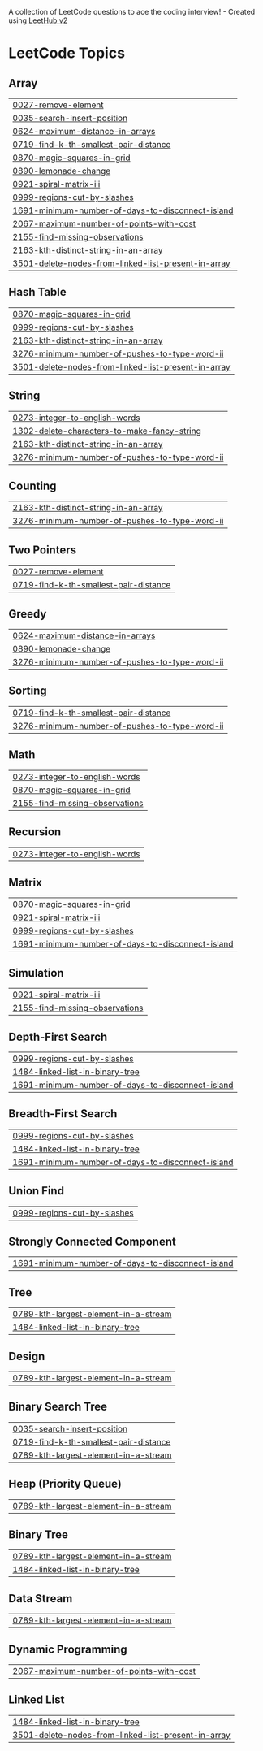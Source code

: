 A collection of LeetCode questions to ace the coding interview! - Created using [LeetHub v2](https://github.com/arunbhardwaj/LeetHub-2.0)
<!---LeetCode Topics Start-->
# LeetCode Topics
## Array
|  |
| ------- |
| [0027-remove-element](https://github.com/raj-singh1802/LeetCode/tree/master/0027-remove-element) |
| [0035-search-insert-position](https://github.com/raj-singh1802/LeetCode/tree/master/0035-search-insert-position) |
| [0624-maximum-distance-in-arrays](https://github.com/raj-singh1802/LeetCode/tree/master/0624-maximum-distance-in-arrays) |
| [0719-find-k-th-smallest-pair-distance](https://github.com/raj-singh1802/LeetCode/tree/master/0719-find-k-th-smallest-pair-distance) |
| [0870-magic-squares-in-grid](https://github.com/raj-singh1802/LeetCode/tree/master/0870-magic-squares-in-grid) |
| [0890-lemonade-change](https://github.com/raj-singh1802/LeetCode/tree/master/0890-lemonade-change) |
| [0921-spiral-matrix-iii](https://github.com/raj-singh1802/LeetCode/tree/master/0921-spiral-matrix-iii) |
| [0999-regions-cut-by-slashes](https://github.com/raj-singh1802/LeetCode/tree/master/0999-regions-cut-by-slashes) |
| [1691-minimum-number-of-days-to-disconnect-island](https://github.com/raj-singh1802/LeetCode/tree/master/1691-minimum-number-of-days-to-disconnect-island) |
| [2067-maximum-number-of-points-with-cost](https://github.com/raj-singh1802/LeetCode/tree/master/2067-maximum-number-of-points-with-cost) |
| [2155-find-missing-observations](https://github.com/raj-singh1802/LeetCode/tree/master/2155-find-missing-observations) |
| [2163-kth-distinct-string-in-an-array](https://github.com/raj-singh1802/LeetCode/tree/master/2163-kth-distinct-string-in-an-array) |
| [3501-delete-nodes-from-linked-list-present-in-array](https://github.com/raj-singh1802/LeetCode/tree/master/3501-delete-nodes-from-linked-list-present-in-array) |
## Hash Table
|  |
| ------- |
| [0870-magic-squares-in-grid](https://github.com/raj-singh1802/LeetCode/tree/master/0870-magic-squares-in-grid) |
| [0999-regions-cut-by-slashes](https://github.com/raj-singh1802/LeetCode/tree/master/0999-regions-cut-by-slashes) |
| [2163-kth-distinct-string-in-an-array](https://github.com/raj-singh1802/LeetCode/tree/master/2163-kth-distinct-string-in-an-array) |
| [3276-minimum-number-of-pushes-to-type-word-ii](https://github.com/raj-singh1802/LeetCode/tree/master/3276-minimum-number-of-pushes-to-type-word-ii) |
| [3501-delete-nodes-from-linked-list-present-in-array](https://github.com/raj-singh1802/LeetCode/tree/master/3501-delete-nodes-from-linked-list-present-in-array) |
## String
|  |
| ------- |
| [0273-integer-to-english-words](https://github.com/raj-singh1802/LeetCode/tree/master/0273-integer-to-english-words) |
| [1302-delete-characters-to-make-fancy-string](https://github.com/raj-singh1802/LeetCode/tree/master/1302-delete-characters-to-make-fancy-string) |
| [2163-kth-distinct-string-in-an-array](https://github.com/raj-singh1802/LeetCode/tree/master/2163-kth-distinct-string-in-an-array) |
| [3276-minimum-number-of-pushes-to-type-word-ii](https://github.com/raj-singh1802/LeetCode/tree/master/3276-minimum-number-of-pushes-to-type-word-ii) |
## Counting
|  |
| ------- |
| [2163-kth-distinct-string-in-an-array](https://github.com/raj-singh1802/LeetCode/tree/master/2163-kth-distinct-string-in-an-array) |
| [3276-minimum-number-of-pushes-to-type-word-ii](https://github.com/raj-singh1802/LeetCode/tree/master/3276-minimum-number-of-pushes-to-type-word-ii) |
## Two Pointers
|  |
| ------- |
| [0027-remove-element](https://github.com/raj-singh1802/LeetCode/tree/master/0027-remove-element) |
| [0719-find-k-th-smallest-pair-distance](https://github.com/raj-singh1802/LeetCode/tree/master/0719-find-k-th-smallest-pair-distance) |
## Greedy
|  |
| ------- |
| [0624-maximum-distance-in-arrays](https://github.com/raj-singh1802/LeetCode/tree/master/0624-maximum-distance-in-arrays) |
| [0890-lemonade-change](https://github.com/raj-singh1802/LeetCode/tree/master/0890-lemonade-change) |
| [3276-minimum-number-of-pushes-to-type-word-ii](https://github.com/raj-singh1802/LeetCode/tree/master/3276-minimum-number-of-pushes-to-type-word-ii) |
## Sorting
|  |
| ------- |
| [0719-find-k-th-smallest-pair-distance](https://github.com/raj-singh1802/LeetCode/tree/master/0719-find-k-th-smallest-pair-distance) |
| [3276-minimum-number-of-pushes-to-type-word-ii](https://github.com/raj-singh1802/LeetCode/tree/master/3276-minimum-number-of-pushes-to-type-word-ii) |
## Math
|  |
| ------- |
| [0273-integer-to-english-words](https://github.com/raj-singh1802/LeetCode/tree/master/0273-integer-to-english-words) |
| [0870-magic-squares-in-grid](https://github.com/raj-singh1802/LeetCode/tree/master/0870-magic-squares-in-grid) |
| [2155-find-missing-observations](https://github.com/raj-singh1802/LeetCode/tree/master/2155-find-missing-observations) |
## Recursion
|  |
| ------- |
| [0273-integer-to-english-words](https://github.com/raj-singh1802/LeetCode/tree/master/0273-integer-to-english-words) |
## Matrix
|  |
| ------- |
| [0870-magic-squares-in-grid](https://github.com/raj-singh1802/LeetCode/tree/master/0870-magic-squares-in-grid) |
| [0921-spiral-matrix-iii](https://github.com/raj-singh1802/LeetCode/tree/master/0921-spiral-matrix-iii) |
| [0999-regions-cut-by-slashes](https://github.com/raj-singh1802/LeetCode/tree/master/0999-regions-cut-by-slashes) |
| [1691-minimum-number-of-days-to-disconnect-island](https://github.com/raj-singh1802/LeetCode/tree/master/1691-minimum-number-of-days-to-disconnect-island) |
## Simulation
|  |
| ------- |
| [0921-spiral-matrix-iii](https://github.com/raj-singh1802/LeetCode/tree/master/0921-spiral-matrix-iii) |
| [2155-find-missing-observations](https://github.com/raj-singh1802/LeetCode/tree/master/2155-find-missing-observations) |
## Depth-First Search
|  |
| ------- |
| [0999-regions-cut-by-slashes](https://github.com/raj-singh1802/LeetCode/tree/master/0999-regions-cut-by-slashes) |
| [1484-linked-list-in-binary-tree](https://github.com/raj-singh1802/LeetCode/tree/master/1484-linked-list-in-binary-tree) |
| [1691-minimum-number-of-days-to-disconnect-island](https://github.com/raj-singh1802/LeetCode/tree/master/1691-minimum-number-of-days-to-disconnect-island) |
## Breadth-First Search
|  |
| ------- |
| [0999-regions-cut-by-slashes](https://github.com/raj-singh1802/LeetCode/tree/master/0999-regions-cut-by-slashes) |
| [1484-linked-list-in-binary-tree](https://github.com/raj-singh1802/LeetCode/tree/master/1484-linked-list-in-binary-tree) |
| [1691-minimum-number-of-days-to-disconnect-island](https://github.com/raj-singh1802/LeetCode/tree/master/1691-minimum-number-of-days-to-disconnect-island) |
## Union Find
|  |
| ------- |
| [0999-regions-cut-by-slashes](https://github.com/raj-singh1802/LeetCode/tree/master/0999-regions-cut-by-slashes) |
## Strongly Connected Component
|  |
| ------- |
| [1691-minimum-number-of-days-to-disconnect-island](https://github.com/raj-singh1802/LeetCode/tree/master/1691-minimum-number-of-days-to-disconnect-island) |
## Tree
|  |
| ------- |
| [0789-kth-largest-element-in-a-stream](https://github.com/raj-singh1802/LeetCode/tree/master/0789-kth-largest-element-in-a-stream) |
| [1484-linked-list-in-binary-tree](https://github.com/raj-singh1802/LeetCode/tree/master/1484-linked-list-in-binary-tree) |
## Design
|  |
| ------- |
| [0789-kth-largest-element-in-a-stream](https://github.com/raj-singh1802/LeetCode/tree/master/0789-kth-largest-element-in-a-stream) |
## Binary Search Tree
|  |
| ------- |
| [0035-search-insert-position](https://github.com/raj-singh1802/LeetCode/tree/master/0035-search-insert-position) |
| [0719-find-k-th-smallest-pair-distance](https://github.com/raj-singh1802/LeetCode/tree/master/0719-find-k-th-smallest-pair-distance) |
| [0789-kth-largest-element-in-a-stream](https://github.com/raj-singh1802/LeetCode/tree/master/0789-kth-largest-element-in-a-stream) |
## Heap (Priority Queue)
|  |
| ------- |
| [0789-kth-largest-element-in-a-stream](https://github.com/raj-singh1802/LeetCode/tree/master/0789-kth-largest-element-in-a-stream) |
## Binary Tree
|  |
| ------- |
| [0789-kth-largest-element-in-a-stream](https://github.com/raj-singh1802/LeetCode/tree/master/0789-kth-largest-element-in-a-stream) |
| [1484-linked-list-in-binary-tree](https://github.com/raj-singh1802/LeetCode/tree/master/1484-linked-list-in-binary-tree) |
## Data Stream
|  |
| ------- |
| [0789-kth-largest-element-in-a-stream](https://github.com/raj-singh1802/LeetCode/tree/master/0789-kth-largest-element-in-a-stream) |
## Dynamic Programming
|  |
| ------- |
| [2067-maximum-number-of-points-with-cost](https://github.com/raj-singh1802/LeetCode/tree/master/2067-maximum-number-of-points-with-cost) |
## Linked List
|  |
| ------- |
| [1484-linked-list-in-binary-tree](https://github.com/raj-singh1802/LeetCode/tree/master/1484-linked-list-in-binary-tree) |
| [3501-delete-nodes-from-linked-list-present-in-array](https://github.com/raj-singh1802/LeetCode/tree/master/3501-delete-nodes-from-linked-list-present-in-array) |
<!---LeetCode Topics End-->